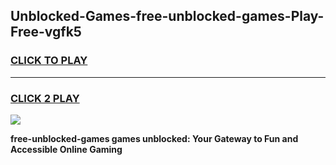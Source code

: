 
## Unblocked-Games-free-unblocked-games-Play-Free-vgfk5
<h3>
<a href="https://premium76.site?title=free-unblocked-games&ref=10A">CLICK TO PLAY</a></h3>
<hr>

<h3>
<a href="https://premium76.site?title=free-unblocked-games&ref=10A">CLICK 2 PLAY</a>
  
</h3>

<a href="https://premium76.site?title=free-unblocked-games&ref=10A"><img src="https://clearcache.store/games.png"></a>


**free-unblocked-games games unblocked: Your Gateway to Fun and Accessible Online Gaming**
